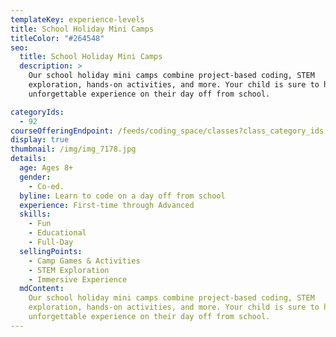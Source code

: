 ```yaml
---
templateKey: experience-levels
title: School Holiday Mini Camps
titleColor: "#264548"
seo:
  title: School Holiday Mini Camps
  description: >
    Our school holiday mini camps combine project-based coding, STEM
    exploration, hands-on activities, and more. Your child is sure to have an
    unforgettable experience on their day off from school.

categoryIds:
  - 92
courseOfferingEndpoint: /feeds/coding_space/classes?class_category_ids[]=92
display: true
thumbnail: /img/img_7178.jpg
details:
  age: Ages 8+
  gender:
    - Co-ed.
  byline: Learn to code on a day off from school
  experience: First-time through Advanced
  skills:
    - Fun
    - Educational
    - Full-Day
  sellingPoints:
    - Camp Games & Activities
    - STEM Exploration
    - Immersive Experience
  mdContent:
    Our school holiday mini camps combine project-based coding, STEM
    exploration, hands-on activities, and more. Your child is sure to have an
    unforgettable experience on their day off from school.
---
```

